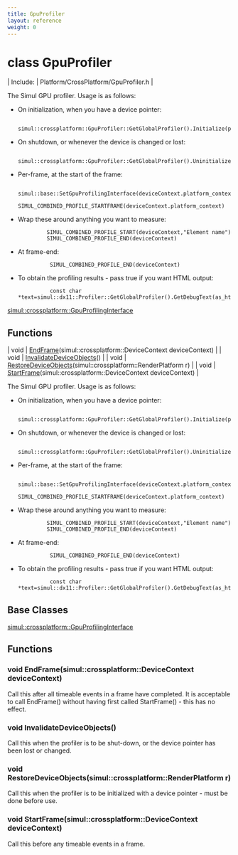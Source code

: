 ```yaml
---
title: GpuProfiler
layout: reference
weight: 0
---
```

class GpuProfiler
===

| Include: | Platform/CrossPlatform/GpuProfiler.h |


The Simul GPU profiler. Usage is as follows:

* On initialization, when you have a device pointer:

                simul::crossplatform::GpuProfiler::GetGlobalProfiler().Initialize(pd3dDevice);

* On shutdown, or whenever the device is changed or lost:

                simul::crossplatform::GpuProfiler::GetGlobalProfiler().Uninitialize();

* Per-frame, at the start of the frame:

                simul::base::SetGpuProfilingInterface(deviceContext.platform_context,&simul::crossplatform::GpuProfiler::GetGlobalProfiler());
                SIMUL_COMBINED_PROFILE_STARTFRAME(deviceContext.platform_context)

*  Wrap these around anything you want to measure:

                SIMUL_COMBINED_PROFILE_START(deviceContext,"Element name")
                SIMUL_COMBINED_PROFILE_END(deviceContext)

* At frame-end:

                SIMUL_COMBINED_PROFILE_END(deviceContext)

* To obtain the profiling results - pass true if you want HTML output:

                const char *text=simul::dx11::Profiler::GetGlobalProfiler().GetDebugText(as_html);

  

[simul::crossplatform::GpuProfilingInterface](gpuprofilinginterface)

Functions
---

| void | [EndFrame](#EndFrame)(simul::crossplatform::DeviceContext deviceContext) |
| void | [InvalidateDeviceObjects](#InvalidateDeviceObjects)() |
| void | [RestoreDeviceObjects](#RestoreDeviceObjects)(simul::crossplatform::RenderPlatform r) |
| void | [StartFrame](#StartFrame)(simul::crossplatform::DeviceContext deviceContext) |


The Simul GPU profiler. Usage is as follows:

* On initialization, when you have a device pointer:

                simul::crossplatform::GpuProfiler::GetGlobalProfiler().Initialize(pd3dDevice);

* On shutdown, or whenever the device is changed or lost:

                simul::crossplatform::GpuProfiler::GetGlobalProfiler().Uninitialize();

* Per-frame, at the start of the frame:

                simul::base::SetGpuProfilingInterface(deviceContext.platform_context,&simul::crossplatform::GpuProfiler::GetGlobalProfiler());
                SIMUL_COMBINED_PROFILE_STARTFRAME(deviceContext.platform_context)

*  Wrap these around anything you want to measure:

                SIMUL_COMBINED_PROFILE_START(deviceContext,"Element name")
                SIMUL_COMBINED_PROFILE_END(deviceContext)

* At frame-end:

                SIMUL_COMBINED_PROFILE_END(deviceContext)

* To obtain the profiling results - pass true if you want HTML output:

                const char *text=simul::dx11::Profiler::GetGlobalProfiler().GetDebugText(as_html);

  


Base Classes
---
[simul::crossplatform::GpuProfilingInterface](gpuprofilinginterface)

Functions
---

### <a name="EndFrame"/>void EndFrame(simul::crossplatform::DeviceContext deviceContext)
Call this after all timeable events in a frame have completed. It is acceptable
to call EndFrame() without having first called StartFrame() - this has no effect.

### <a name="InvalidateDeviceObjects"/>void InvalidateDeviceObjects()
Call this when the profiler is to be shut-down, or the device pointer has been lost or changed.

### <a name="RestoreDeviceObjects"/>void RestoreDeviceObjects(simul::crossplatform::RenderPlatform r)
Call this when the profiler is to be initialized with a device pointer - must be done before use.

### <a name="StartFrame"/>void StartFrame(simul::crossplatform::DeviceContext deviceContext)
Call this before any timeable events in a frame.
